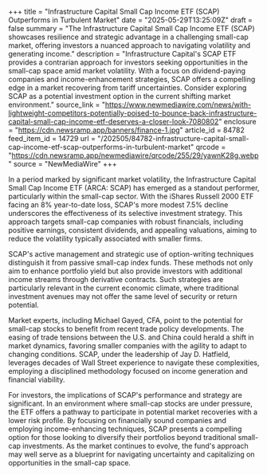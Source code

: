 +++
title = "Infrastructure Capital Small Cap Income ETF (SCAP) Outperforms in Turbulent Market"
date = "2025-05-29T13:25:09Z"
draft = false
summary = "The Infrastructure Capital Small Cap Income ETF (SCAP) showcases resilience and strategic advantage in a challenging small-cap market, offering investors a nuanced approach to navigating volatility and generating income."
description = "Infrastructure Capital's SCAP ETF provides a contrarian approach for investors seeking opportunities in the small-cap space amid market volatility. With a focus on dividend-paying companies and income-enhancement strategies, SCAP offers a compelling edge in a market recovering from tariff uncertainties. Consider exploring SCAP as a potential investment option in the current shifting market environment."
source_link = "https://www.newmediawire.com/news/with-lightweight-competitors-potentially-poised-to-bounce-back-infrastructure-capital-small-cap-income-etf-deserves-a-closer-look-7080802"
enclosure = "https://cdn.newsramp.app/banners/finance-1.jpg"
article_id = 84782
feed_item_id = 14729
url = "/202505/84782-infrastructure-capital-small-cap-income-etf-scap-outperforms-in-turbulent-market"
qrcode = "https://cdn.newsramp.app/newmediawire/qrcode/255/29/yawnK28g.webp"
source = "NewMediaWire"
+++

<p>In a period marked by significant market volatility, the Infrastructure Capital Small Cap Income ETF (ARCA: SCAP) has emerged as a standout performer, particularly within the small-cap sector. With the iShares Russell 2000 ETF facing an 8% year-to-date loss, SCAP's more modest 7.5% decline underscores the effectiveness of its selective investment strategy. This approach targets small-cap companies with robust financials, including positive earnings, consistent dividends, and appealing valuations, aiming to reduce the volatility typically associated with smaller firms.</p><p>SCAP's active management and strategic use of option-writing techniques distinguish it from passive small-cap index funds. These methods not only aim to enhance portfolio yield but also provide investors with additional income streams through derivative contracts. Such strategies are particularly relevant in the current economic climate, where traditional investment avenues may not offer the same level of security or return potential.</p><p>Market experts, including Michael Gayed, CFA, point to the potential for small-cap stocks to benefit from recent trade policy developments. The easing of trade tensions between the U.S. and China could herald a shift in market dynamics, favoring smaller companies with the agility to adapt to changing conditions. SCAP, under the leadership of Jay D. Hatfield, leverages decades of Wall Street experience to navigate these complexities, employing a disciplined methodology focused on income generation and financial viability.</p><p>For investors, the implications of SCAP's performance and strategy are significant. In an environment where small-cap stocks are under pressure, the ETF offers a pathway to participate in potential market recoveries with a lower risk profile. By focusing on financially sound companies and employing income-enhancing techniques, SCAP presents a compelling option for those looking to diversify their portfolios beyond traditional small-cap investments. As the market continues to evolve, the fund's approach may well serve as a blueprint for navigating uncertainty and capitalizing on opportunities in the small-cap space.</p>
